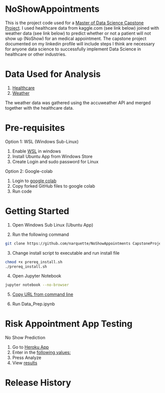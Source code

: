 # NoShowAppointments
This is the project code used for a [Master of Data Science Capstone Project](https://www.linkedin.com/in/nicholasarquette/).  I used healthcare data from kaggle.com (see link below) joined with weather data (see link below) to predict whether or not a patient will not show up (NoShow) for an medical appointment.  The capstone project documented on my linkedin profile will include steps I think are necessary for anyone data science to successfully implement Data Science in healthcare or other industries.

# Data Used for Analysis
1. [Healthcare](https://www.kaggle.com/joniarroba/noshowappointments/) 
2. [Weather](https://developer.accuweather.com/user/login)

The weather data was gathered using the accuweather API and merged together with the healthcare data.

# Pre-requisites

Option 1: WSL (Windows Sub-Linux)

1. Enable [WSL](https://winaero.com/blog/enable-wsl-windows-10-fall-creators-update/) in windows 
2. Install Ubuntu App from Windows Store
3. Create Login and sudo password for Linux

Option 2: Google-colab

1. Login to [google colab](https://colab.research.google.com/notebooks/welcome.ipynb)
2. Copy forked GitHub files to google colab
3. Run code 

# Getting Started 

1. Open Windows Sub Linux (Ubuntu App)

2. Run the following command

```sh
git clone https://github.com/narquette/NoShowAppointments CapstoneProject
```

3. Change install script to executable and run install file

```sh
chmod +x prereq_install.sh
./prereq_install.sh
```

4. Open Jupyter Notebook

```sh
jupyter notebook --no-browser
```
5. [Copy URL from command line](https://www.screencast.com/t/JgVmAL6wC)

6. Run Data_Prep.ipynb

# Risk Appointment App Testing

No Show Prediction

1) Go to [Heroku App](https://apptnoshow.herokuapp.com/)
2) Enter in the [following values:](https://www.screencast.com/t/xFwlA991PF)
3) Press Analyze
4) View [results](https://www.screencast.com/t/h1EpH8Pr) 




# Release History

